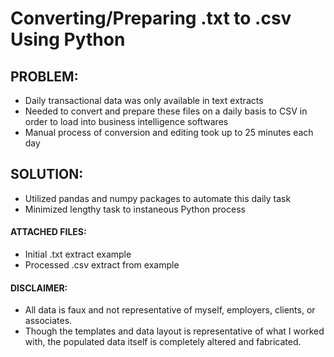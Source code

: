 # Converting/Preparing .txt to .csv Using Python

## PROBLEM:
- Daily transactional data was only available in text extracts  
- Needed to convert and prepare these files on a daily basis to CSV in order to load into business intelligence softwares  
- Manual process of conversion and editing took up to 25 minutes each day  

## SOLUTION:
- Utilized pandas and numpy packages to automate this daily task  
- Minimized lengthy task to instaneous Python process  

#### ATTACHED FILES:
- Initial .txt extract example  
- Processed .csv extract from example  

#### DISCLAIMER: 
- All data is faux and not representative of myself, employers, clients, or associates.  
- Though the templates and data layout is representative of what I worked with, the populated data itself is completely altered and fabricated.  
